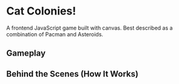 # Cat Colonies!
A frontend JavaScript game built with canvas. Best described as a combination of Pacman and Asteroids.

## Gameplay

## Behind the Scenes (How It Works)
